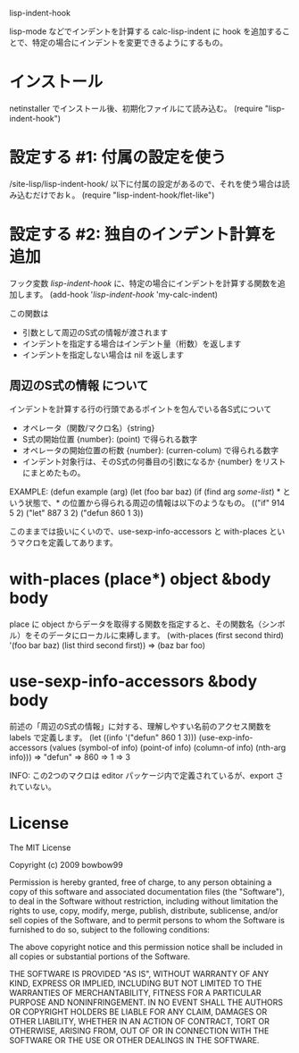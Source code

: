 lisp-indent-hook

lisp-mode などでインデントを計算する calc-lisp-indent に hook を追加することで、特定の場合にインデントを変更できるようにするもの。


インストール
===============
netinstaller でインストール後、初期化ファイルにて読み込む。
   (require "lisp-indent-hook")


設定する #1: 付属の設定を使う
===============================
<xyzzy>/site-lisp/lisp-indent-hook/ 以下に付属の設定があるので、それを使う場合は読み込むだけでおｋ。
   (require "lisp-indent-hook/flet-like")


設定する #2: 独自のインデント計算を追加
=========================================
フック変数 *lisp-indent-hook* に、特定の場合にインデントを計算する関数を追加します。
   (add-hook '*lisp-indent-hook* 'my-calc-indent)

この関数は
- 引数として周辺のS式の情報が渡されます
- インデントを指定する場合はインデント量（桁数）を返します
- インデントを指定しない場合は nil を返します

周辺のS式の情報 について
-------------------------
インデントを計算する行の行頭であるポイントを包んでいる各S式について
- オペレータ（関数/マクロ名）{string}
- S式の開始位置 {number}: (point) で得られる数字
- オペレータの開始位置の桁数 {number}: (curren-colum) で得られる数字
- インデント対象行は、そのS式の何番目の引数になるか {number}
をリストにまとめたもの。

EXAMPLE:
    (defun example (arg)
      (let (foo bar baz)
        (if (find arg *some-list*)
          *
という状態で、* の位置から得られる周辺の情報は以下のようなもの。
    (("if" 914 5 2)
     ("let" 887 3 2)
     ("defun 860 1 3))

このままでは扱いにくいので、use-sexp-info-accessors と with-places というマクロを定義してあります。

# with-places (place*) object &body body
place に object からデータを取得する関数を指定すると、その関数名（シンボル）をそのデータにローカルに束縛します。
    (with-places (first second third) '(foo bar baz)
      (list third second first))
    => (baz bar foo)

# use-sexp-info-accessors &body body
前述の「周辺のS式の情報」に対する、理解しやすい名前のアクセス関数を labels で定義します。
    (let ((info '("defun" 860 1 3)))
      (use-exp-info-accessors
        (values (symbol-of info)
                (point-of info)
                (column-of info)
                (nth-arg info)))
    => "defun"
    => 860
    => 1
    => 3

INFO: この2つのマクロは editor パッケージ内で定義されているが、export されていない。

License
===========
The MIT License

Copyright (c) 2009 bowbow99

Permission is hereby granted, free of charge, to any person obtaining a copy of this software and associated documentation files (the "Software"), to deal in the Software without restriction, including without limitation the rights to use, copy, modify, merge, publish, distribute, sublicense, and/or sell copies of the Software, and to permit persons to whom the Software is furnished to do so, subject to the following conditions:

The above copyright notice and this permission notice shall be included in all copies or substantial portions of the Software.

THE SOFTWARE IS PROVIDED "AS IS", WITHOUT WARRANTY OF ANY KIND, EXPRESS OR IMPLIED, INCLUDING BUT NOT LIMITED TO THE WARRANTIES OF MERCHANTABILITY, FITNESS FOR A PARTICULAR PURPOSE AND NONINFRINGEMENT. IN NO EVENT SHALL THE AUTHORS OR COPYRIGHT HOLDERS BE LIABLE FOR ANY CLAIM, DAMAGES OR OTHER LIABILITY, WHETHER IN AN ACTION OF CONTRACT, TORT OR OTHERWISE, ARISING FROM, OUT OF OR IN CONNECTION WITH THE SOFTWARE OR THE USE OR OTHER DEALINGS IN THE SOFTWARE.
